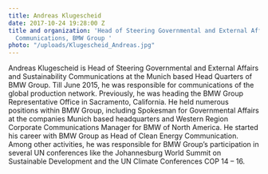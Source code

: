 ```yaml
---
title: Andreas Klugescheid
date: 2017-10-24 19:28:00 Z
title and organization: 'Head of Steering Governmental and External Affairs and Sustainability
  Communications, BMW Group '
photo: "/uploads/Klugescheid_Andreas.jpg"
---
```


Andreas Klugescheid is Head of Steering Governmental and External Affairs and Sustainability Communications at the Munich based Head Quarters of BMW Group. Till June 2015, he was responsible for communications of the global production network. Previously, he was heading the BMW Group Representative Office in Sacramento, California. He held numerous positions within BMW Group, including Spokesman for Governmental Affairs at the companies Munich based headquarters and Western Region Corporate Communications Manager for BMW of North America. He started his career with BMW Group as Head of Clean Energy Communication. Among other activities, he was responsible for BMW Group’s participation in several UN conferences like the Johannesburg World Summit on Sustainable Development and the UN Climate Conferences COP 14 – 16.